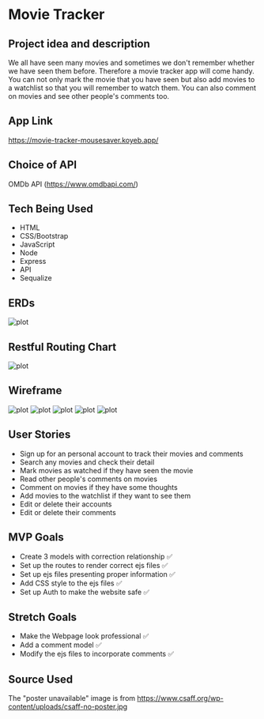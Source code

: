 # Movie Tracker

## Project idea and description

We all have seen many movies and sometimes we don't remember whether we have seen them before. Therefore a movie tracker app will come handy. You can not only mark the movie that you have seen but also add movies to a watchlist so that you will remember to watch them. You can also comment on movies and see other people's comments too.

## App Link
https://movie-tracker-mousesaver.koyeb.app/

## Choice of API

OMDb API (https://www.omdbapi.com/)

## Tech Being Used
- HTML
- CSS/Bootstrap
- JavaScript
- Node
- Express
- API
- Sequalize

## ERDs
![plot](Project2-ERD-updated.png)

## Restful Routing Chart
![plot](Project2-routes-updated.png)

## Wireframe
![plot](movie-homepage.png)
![plot](movie-detail-page.png)
![plot](movie-signup-page.png)
![plot](movie-login-page.png)
![plot](movie-user-profile-page.png)

## User Stories
- Sign up for an personal account to track their movies and comments
- Search any movies and check their detail
- Mark movies as watched if they have seen the movie
- Read other people's comments on movies
- Comment on movies if they have some thoughts
- Add movies to the watchlist if they want to see them
- Edit or delete their accounts
- Edit or delete their comments

## MVP Goals
- Create 3 models with correction relationship ✅
- Set up the routes to render correct ejs files ✅
- Set up ejs files presenting proper information ✅
- Add CSS style to the ejs files ✅
- Set up Auth to make the website safe ✅

## Stretch Goals
- Make the Webpage look professional ✅
- Add a comment model ✅
- Modify the ejs files to incorporate comments ✅

## Source Used
The "poster unavailable" image is from https://www.csaff.org/wp-content/uploads/csaff-no-poster.jpg